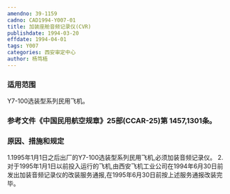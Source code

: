 ```yaml
---
amendno: 39-1159
cadno: CAD1994-Y007-01
title: 加装座舱音频记录仪(CVR)
publishdate: 1994-03-20
effdate: 1994-04-01
tags: Y007
categories: 西安审定中心
author: 杨笃梧
---
```


### 适用范围 
Y7-100选装型系列民用飞机。

### 参考文件《中国民用航空规章》25部(CCAR-25)第 1457,1301条。

### 原因、措施和规定 
1.1995年1月1日之后出厂的Y7-100选装型系列民用飞机,必须加装音频记录仪。 
    2.对于1995年1月1日以前投入运行的飞机,由西安飞机工业公司在1994年6月30日前发出加装音频记录仪的改装服务通报,在1995年6月30日前按上述服务通报改装完毕。

